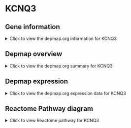 <h1>KCNQ3</h1>

<h2>Gene information</h2>
<details>
  <summary>Click to view the depmap.org information for KCNQ3</summary>
  <iframe src="https://depmap.org/portal/gene/KCNQ3?tab=about" style="border:none;width:100%;height:800px"></iframe>
</details>

<h2>Depmap overview</h2>
<details>
  <summary>Click to view the depmap.org summary for KCNQ3</summary>
  <iframe src="https://depmap.org/portal/gene/KCNQ3?tab=overview" style="border:none;width:100%;height:800px"></iframe>
</details>

<h2>Depmap expression</h2>
<details>
  <summary>Click to view the depmap.org expression data for KCNQ3</summary>
  <iframe src="https://depmap.org/portal/gene/KCNQ3?tab=characterization" style="border:none;width:100%;height:800px"></iframe>
</details>



<h2>Reactome Pathway diagram</h2>
<details>
  <summary>Click to view Reactome pathway for KCNQ3</summary>
  <p>Voltage gated Potassium channels</p>
  <iframe src="https://reactome.org/PathwayBrowser/#/R-HSA-1296072" style="border:none;width:100%;height:800px"></iframe>
</details>



